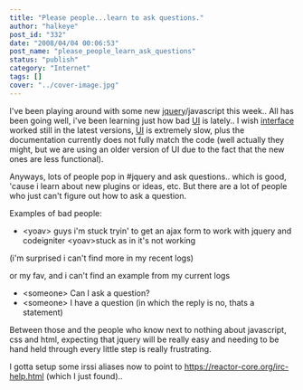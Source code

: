 ```yaml
---
title: "Please people...learn to ask questions."
author: "halkeye"
post_id: "332"
date: "2008/04/04 00:06:53"
post_name: "please_people_learn_ask_questions"
status: "publish"
category: "Internet"
tags: []
cover: "../cover-image.jpg"
---
```


I've been playing around with some new [jquery](https://www.jquery.com)/javascript this week.. All has been going well, i've been learning just how bad [UI](https://ui.jquery.com) is lately.. I wish [interface](https://interface.eyecon.ro/) worked still in the latest versions, [UI](https://ui.jquery.com) is extremely slow, plus the documentation currently does not fully match the code (well actually they might, but we are using an older version of UI due to the fact that the new ones are less functional).

Anyways, lots of people pop in #jquery and ask questions.. which is good, 'cause i learn about new plugins or ideas, etc. But there are a lot of people who just can't figure out how to ask a question.

Examples of bad people:
* &lt;yoav&gt; guys i'm stuck tryin' to get an ajax form to work with jquery and codeigniter &lt;yoav&gt;stuck as in it's not working

(i'm surprised i can't find more in my recent logs)

or my fav, and i can't find an example from my current logs  
* &lt;someone&gt; Can I ask a question?  
* &lt;someone&gt; I have a question (in which the reply is no, thats a statement)

Between those and the people who know next to nothing about javascript, css and html, expecting that jquery will be really easy and needing to be hand held through every little step is really frustrating.

I gotta setup some irssi aliases now to point to https://reactor-core.org/irc-help.html (which I just found)..
